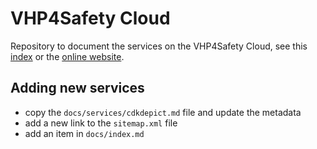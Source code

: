 # VHP4Safety Cloud

Repository to document the services on the VHP4Safety Cloud, see this [index](docs/index.md)
or the [online website](https://vhp4safety.github.io/cloud/).

## Adding new services

* copy the `docs/services/cdkdepict.md` file and update the metadata
* add a new link to the `sitemap.xml` file
* add an item in `docs/index.md`

